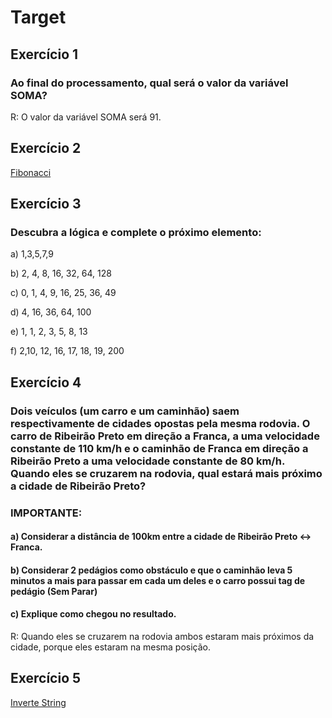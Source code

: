 # Target

## Exercício 1
### Ao final do processamento, qual será o valor da variável SOMA?
R: O valor da variável SOMA será 91.

## Exercício 2
[Fibonacci](https://github.com/mateushlsilva/Target/tree/main/fibonacci)

## Exercício 3
### Descubra a lógica e complete o próximo elemento:
a) 1,3,5,7,9

b) 2, 4, 8, 16, 32, 64, 128

c) 0, 1, 4, 9, 16, 25, 36, 49

d) 4, 16, 36, 64, 100

e) 1, 1, 2, 3, 5, 8, 13

f) 2,10, 12, 16, 17, 18, 19, 200

## Exercício 4
### Dois veículos (um carro e um caminhão) saem respectivamente de cidades opostas pela mesma rodovia. O carro de Ribeirão Preto em direção a Franca, a uma velocidade constante de 110 km/h e o caminhão de Franca em direção a Ribeirão Preto a uma velocidade constante de 80 km/h. Quando eles se cruzarem na rodovia, qual estará mais próximo a cidade de Ribeirão Preto?

### IMPORTANTE:

#### a) Considerar a distância de 100km entre a cidade de Ribeirão Preto <-> Franca.

#### b) Considerar 2 pedágios como obstáculo e que o caminhão leva 5 minutos a mais para passar em cada um deles e o carro possui tag de pedágio (Sem Parar)

#### c) Explique como chegou no resultado.

R: Quando eles se cruzarem na rodovia ambos estaram mais próximos da cidade, porque eles estaram na mesma posição. 

## Exercício 5
[Inverte String](https://github.com/mateushlsilva/Target/tree/main/invertiString/src)




